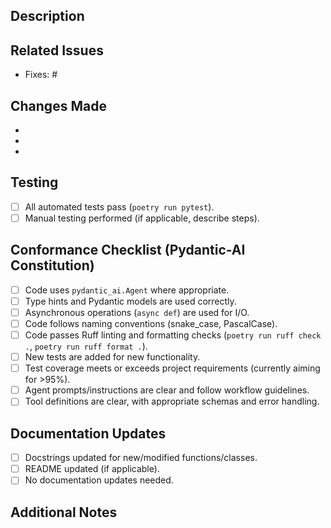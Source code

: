 ## Description

<!-- Provide a clear and concise description of the changes introduced by this pull request. -->
<!-- Explain the problem being solved or the feature being added. -->

## Related Issues

<!-- Link any relevant issues that this PR addresses. -->
<!-- Use keywords like "Fixes #123" or "Closes #456" to automatically close issues upon merging. -->

- Fixes: #

## Changes Made

<!-- List the key changes made in this PR. -->

- 
- 
- 

## Testing

<!-- Describe the testing performed to ensure the changes work correctly. -->
<!-- Mention any new tests added or existing tests updated. -->

- [ ] All automated tests pass (`poetry run pytest`).
- [ ] Manual testing performed (if applicable, describe steps).

## Conformance Checklist (Pydantic-AI Constitution)

<!-- Verify adherence to the project's constitution. -->

- [ ] Code uses `pydantic_ai.Agent` where appropriate.
- [ ] Type hints and Pydantic models are used correctly.
- [ ] Asynchronous operations (`async def`) are used for I/O.
- [ ] Code follows naming conventions (snake_case, PascalCase).
- [ ] Code passes Ruff linting and formatting checks (`poetry run ruff check .`, `poetry run ruff format .`).
- [ ] New tests are added for new functionality.
- [ ] Test coverage meets or exceeds project requirements (currently aiming for >95%).
- [ ] Agent prompts/instructions are clear and follow workflow guidelines.
- [ ] Tool definitions are clear, with appropriate schemas and error handling.

## Documentation Updates

<!-- Describe any necessary updates to READMEs, docstrings, or other documentation. -->

- [ ] Docstrings updated for new/modified functions/classes.
- [ ] README updated (if applicable).
- [ ] No documentation updates needed.

## Additional Notes

<!-- Add any other relevant information, context, or considerations for the reviewer. --> 